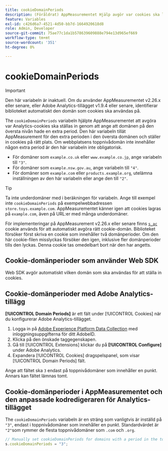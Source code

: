 ```yaml
---
title: cookieDomainPeriods
description: (Föråldrat) AppMeasurementet Hjälp avgör var cookies ska lagras när en webbplats toppnivådomän innehåller en punkt.
feature: Variables
exl-id: c426d6a7-4521-4d50-bb7d-1664920618d8
role: Admin, Developer
source-git-commit: 75ae77c1da1b578639609888e794e13d965ef669
workflow-type: tm+mt
source-wordcount: '351'
ht-degree: 0%

---
```



# cookieDomainPeriods

>[!IMPORTANT]
>Den här variabeln är inaktuell. Om du använder AppMeasurementet v2.26.x eller senare, eller Adobe Analytics-tillägget v1.9.4 eller senare, identifierar biblioteket automatiskt den domän som cookies ska användas på.

The `cookieDomainPeriods` variabeln hjälpte AppMeasurementet att avgöra var Analytics-cookies ska ställas in genom att ange att domänen på den översta nivån hade en extra period. Den här variabeln tillät AppMeasurement för den extra perioden i den översta domänen och ställer in cookies på rätt plats. Om webbplatsens toppnivådomän inte innehåller någon extra period är den här variabeln inte obligatorisk.

* För domäner som `example.co.uk` eller `www.example.co.jp`, ange variabeln till `"3"`.
* För domäner som `example.nsw.gov.au`, ange variabeln till `"4"`.
* För domäner som `example.com` eller `products.example.org`, utelämna inställningen av den här variabeln eller ange den till `"2"`.

>[!TIP]
>
>Ta inte underdomäner med i beräkningen för variabeln. Ange till exempel inte `cookieDomainPeriods` på exempelwebbadressen `store.toys.example.com`. AppMeasurementet känner igen att cookies lagras på `example.com`, även på URL:er med många underdomäner.

För implementeringar på AppMeasurement v2.26.x eller senare finns [`s_ac`](https://experienceleague.adobe.com/en/docs/core-services/interface/data-collection/cookies/analytics) cookie används för att automatiskt avgöra rätt cookie-domän. Biblioteket försöker först skriva en cookie som innehåller två domänperioder. Om den här cookie-filen misslyckas försöker den igen, inklusive fler domänperioder tills den lyckas. Denna cookie tas omedelbart bort när den har angetts.

## Cookie-domänperioder som använder Web SDK

Web SDK avgör automatiskt vilken domän som ska användas för att ställa in cookies.

## Cookie-domänperioder med Adobe Analytics-tillägg

**[!UICONTROL Domain Periods]** är ett fält under [!UICONTROL Cookies] när du konfigurerar Adobe Analytics-tillägget.

1. Logga in på [Adobe Experience Platform Data Collection](https://experience.adobe.com/data-collection) med inloggningsuppgifterna för ditt AdobeID.
1. Klicka på den önskade taggegenskapen.
1. Gå till [!UICONTROL Extensions] klickar du på **[!UICONTROL Configure]** under Adobe Analytics.
1. Expandera [!UICONTROL Cookies] dragspelspanel, som visar [!UICONTROL Domain Periods] fält.

Ange att fältet ska `3` endast på toppnivådomäner som innehåller en punkt. Annars kan fältet lämnas tomt.

## Cookie-domänperioder i AppMeasurementet och den anpassade kodredigeraren för Analytics-tillägget

The `cookieDomainPeriods` variabeln är en sträng som vanligtvis är inställd på `"3"`, endast i toppnivådomäner som innehåller en punkt. Standardvärdet är `"2"`som rymmer de flesta toppnivådomäner som `.com` och `.org`.

```js
// Manually set cookieDomainPeriods for domains with a period in the top-level domain, such as www.example.co.uk
s.cookieDomainPeriods = "3";
```
